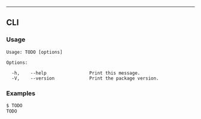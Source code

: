 <!--lint disable first-heading-level-->

<!-- Copy everything below -->

<!-- Section for describing a command-line interface. -->

---

<section class="cli">

## CLI

<!-- CLI usage documentation. -->

<section class="usage">

### Usage

``` text
Usage: TODO [options]

Options:

  -h,    --help                Print this message.
  -V,    --version             Print the package version.
```

</section>

<!-- /.usage -->

<!-- CLI usage notes. Make sure to keep an empty line after the `section` element and another before the `/section` close. -->

<section class="notes">

</section>

<!-- /.notes -->

<!-- CLI usage examples. -->

<section class="examples">

### Examples

``` bash
$ TODO
TODO
```

</section>

<!-- /.examples -->

</section>

<!-- /.cli -->
